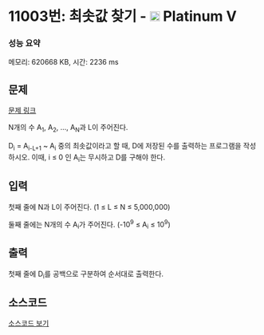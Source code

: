 # 11003번: 최솟값 찾기 - <img src="https://static.solved.ac/tier_small/16.svg" style="height:20px" /> Platinum V

<!-- performance -->
### 성능 요약
메모리: 620668 KB, 시간: 2236 ms
<!-- end -->

## 문제

[문제 링크](https://boj.kr/11003)


<p>N개의 수 A<sub>1</sub>, A<sub>2</sub>, ..., A<sub>N</sub>과 L이 주어진다.</p>

<p>D<sub>i</sub> = A<sub>i-L+1</sub> ~ A<sub>i</sub> 중의 최솟값이라고 할 때, D에 저장된 수를 출력하는 프로그램을 작성하시오. 이때, i ≤&nbsp;0 인 A<sub>i</sub>는 무시하고 D를 구해야 한다.</p>



## 입력


<p>첫째 줄에 N과 L이 주어진다. (1 ≤ L ≤ N ≤ 5,000,000)</p>

<p>둘째 줄에는 N개의 수 A<sub>i</sub>가 주어진다. (-10<sup>9</sup> ≤ A<sub>i</sub> ≤ 10<sup>9</sup>)</p>



## 출력


<p>첫째 줄에 D<sub>i</sub>를 공백으로 구분하여 순서대로 출력한다.</p>



## 소스코드

[소스코드 보기](Main.java)